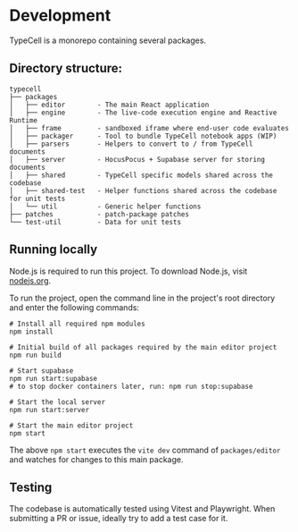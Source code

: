 # Development

TypeCell is a monorepo containing several packages.

## Directory structure:

```
typecell
├── packages
│   ├── editor        - The main React application
│   ├── engine        - The live-code execution engine and Reactive Runtime
│   ├── frame         - sandboxed iframe where end-user code evaluates
│   ├── packager      - Tool to bundle TypeCell notebook apps (WIP)
│   ├── parsers       - Helpers to convert to / from TypeCell documents
│   ├── server        - HocusPocus + Supabase server for storing documents
│   ├── shared        - TypeCell specific models shared across the codebase
│   ├── shared-test   - Helper functions shared across the codebase for unit tests
│   └── util          - Generic helper functions
├── patches           - patch-package patches
└── test-util         - Data for unit tests
```

## Running locally

Node.js is required to run this project. To download Node.js, visit [nodejs.org](https://nodejs.org/en/).

To run the project, open the command line in the project's root directory and enter the following commands:

    # Install all required npm modules
    npm install

    # Initial build of all packages required by the main editor project
    npm run build

    # Start supabase
    npm run start:supabase
    # to stop docker containers later, run: npm run stop:supabase

    # Start the local server
    npm run start:server

    # Start the main editor project
    npm start

The above `npm start` executes the `vite dev` command of `packages/editor` and watches for changes to this main package.

<!-- ## Watch changes

    npm run watch

You might also be making changes to other packages in the `packages` directory. To continuously watch and compile for changes, open a new terminal and run `npm run watch`. -->

## Testing

The codebase is automatically tested using Vitest and Playwright. When submitting a PR or issue, ideally try to add a test case for it.

